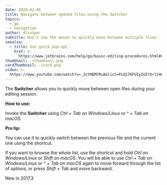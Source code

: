 ```yaml
---
date: 2020-02-05
title: Navigate between opened files using the Switcher
topics:
  - go
  - navigation
author: dlsniper
subtitle: Don't use the mouse to quickly move between multiple files
seealso:
  - title: Use quick pop-ups
    href: >-
      https://www.jetbrains.com/help/go/basic-editing-procedures.html#quick_popups
thumbnail: ./thumbnail.png
cardThumbnail: ./card.png
video: >-
  https://www.youtube.com/watch?v=_2cYHEMCRsA&list=PLQ176FUIyIUZrbrlz4AY1V8VzBJKZyVlW&index=82
---
```


The **Switcher** allows you to quickly move between open files during your editing session.

**How to use:**

Invoke the **Switcher** using _Ctrl + Tab on Windows/Linux_ or _^ + Tab on macOS_.

**Pro tip:**

You can use it to quickly switch between the previous file and the current one using the shortcut.

If you want to browse the whole list, use the shortcut and hold _Ctrl on Windows/Linux_ or _Shift on macOS_.
You will be able to use _Ctrl + Tab on Windows/Linux_ or _^ + Tab on macOS_ again
to move forward through the list of options, or press _Shift + Tab_ and move backward.

<span class="tag is-rounded">New in 2017.3</span>
